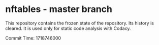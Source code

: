 # nftables - master branch

This repository contains the frozen state of the repository.
Its history is cleared. It is used only for static code
analysis with Codacy.

Commit Time: 1718746000